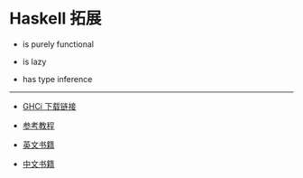 # Haskell 拓展

- is purely functional

- is lazy

- has type inference

---

- [GHCi 下载链接](https://www.haskell.org/platform/)

- [参考教程](https://www.bilibili.com/video/av7513983/?p=1)

- [英文书籍](http://learnyouahaskell.com/chapters)

- [中文书籍](https://legacy.gitbook.com/book/mno2/learnyouahaskell-zh/details)
